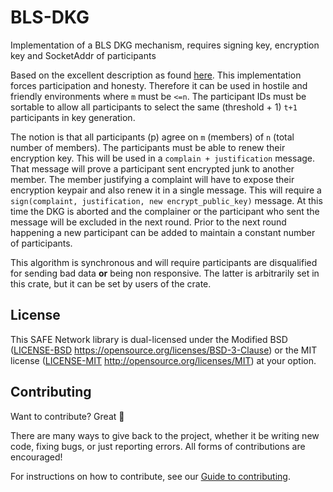 # BLS-DKG
Implementation of a BLS DKG mechanism, requires signing key, encryption key and SocketAddr of participants

Based on the excellent description as found [here](https://github.com/dashpay/dips/blob/master/dip-0006/bls_m-of-n_threshold_scheme_and_dkg.md#distributed-key-generation-dkg-protocol). This implementation forces participation and honesty. Therefore it can be used in hostile and friendly environments where `m` must be `<=n`. The participant IDs must be sortable to allow all participants to select the same (threshold + 1) `t+1` participants in key generation.

The notion is that all participants (p) agree on `m` (members) of `n` (total number of members). The participants must be able to renew their encryption key. This will be used in a `complain + justification` message. That message will prove a participant sent encrypted junk to another member. The member justifying a complaint will have to expose their encryption keypair and also renew it in a single message. This will require a `sign(complaint, justification, new encrypt_public_key)` message. At this time the DKG is aborted and the complainer or the participant who sent the message will be excluded in the next round. Prior to the next round happening a new participant can be added to maintain a constant number of participants.

This algorithm is synchronous and will require participants are disqualified for sending bad data **or** being non responsive. The latter is arbitrarily set in this crate, but it can be set by users of the crate.

## License

This SAFE Network library is dual-licensed under the Modified BSD ([LICENSE-BSD](LICENSE-BSD) https://opensource.org/licenses/BSD-3-Clause) or the MIT license ([LICENSE-MIT](LICENSE-MIT) http://opensource.org/licenses/MIT) at your option.

## Contributing

Want to contribute? Great :tada:

There are many ways to give back to the project, whether it be writing new code, fixing bugs, or just reporting errors. All forms of contributions are encouraged!

For instructions on how to contribute, see our [Guide to contributing](https://github.com/maidsafe/QA/blob/master/CONTRIBUTING.md).
